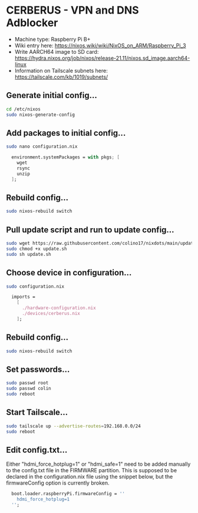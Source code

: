 # CERBERUS - VPN and DNS Adblocker
- Machine type: Raspberry Pi B+
- Wiki entry here: https://nixos.wiki/wiki/NixOS_on_ARM/Raspberry_Pi_3
- Write AARCH64 image to SD card: https://hydra.nixos.org/job/nixos/release-21.11/nixos.sd_image.aarch64-linux
- Information on Tailscale subnets here: https://tailscale.com/kb/1019/subnets/

## Generate initial config...
```bash
cd /etc/nixos
sudo nixos-generate-config
```

## Add packages to initial config...
```bash
sudo nano configuration.nix
```
```nix
  environment.systemPackages = with pkgs; [
    wget
    rsync
    unzip
  ];
```

## Rebuild config...
```bash
sudo nixos-rebuild switch
```

## Pull update script and run to update config...
```bash
sudo wget https://raw.githubusercontent.com/colino17/nixdots/main/update.sh
sudo chmod +x update.sh
sudo sh update.sh
```

## Choose device in configuration...
```bash
sudo configuration.nix
```
```nix
  imports =
    [
      ./hardware-configuration.nix
      ./devices/cerberus.nix
    ];
```

## Rebuild config...
```bash
sudo nixos-rebuild switch
```

## Set passwords...
```bash
sudo passwd root
sudo passwd colin
sudo reboot
```

## Start Tailscale...
```bash
sudo tailscale up --advertise-routes=192.168.0.0/24
sudo reboot
```

## Edit config.txt...
Either "hdmi_force_hotplug=1" or "hdmi_safe=1" need to be added manually to the config.txt file in the FIRMWARE partition. This is supposed to be declared in the configuration.nix file using the snippet below, but the firmwareConfig option is currently broken.

```nix
  boot.loader.raspberryPi.firmwareConfig = ''
    hdmi_force_hotplug=1
  '';
```
